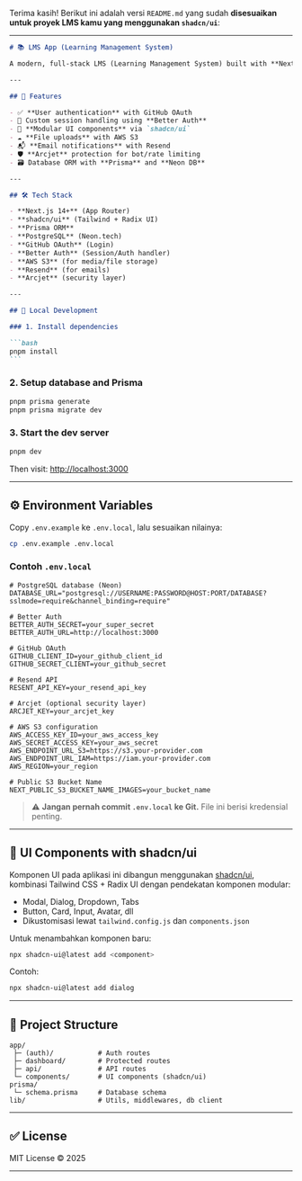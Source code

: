 Terima kasih! Berikut ini adalah versi `README.md` yang sudah **disesuaikan untuk proyek LMS kamu yang menggunakan `shadcn/ui`**:

---

````md
# 📚 LMS App (Learning Management System)

A modern, full-stack LMS (Learning Management System) built with **Next.js App Router**, **Prisma**, **PostgreSQL**, and styled using **shadcn/ui**. The app features authentication with GitHub, file uploads to AWS S3, email sending with Resend, and secure session management via Better Auth.

---

## 🚀 Features

- ✅ **User authentication** with GitHub OAuth
- 🔐 Custom session handling using **Better Auth**
- 🧩 **Modular UI components** via `shadcn/ui`
- ☁️ **File uploads** with AWS S3
- 📬 **Email notifications** with Resend
- 🛡️ **Arcjet** protection for bot/rate limiting
- 🗃️ Database ORM with **Prisma** and **Neon DB**

---

## 🛠️ Tech Stack

- **Next.js 14+** (App Router)
- **shadcn/ui** (Tailwind + Radix UI)
- **Prisma ORM**
- **PostgreSQL** (Neon.tech)
- **GitHub OAuth** (Login)
- **Better Auth** (Session/Auth handler)
- **AWS S3** (for media/file storage)
- **Resend** (for emails)
- **Arcjet** (security layer)

---

## 🧪 Local Development

### 1. Install dependencies

```bash
pnpm install
```
````

### 2. Setup database and Prisma

```bash
pnpm prisma generate
pnpm prisma migrate dev
```

### 3. Start the dev server

```bash
pnpm dev
```

Then visit: [http://localhost:3000](http://localhost:3000)

---

## ⚙️ Environment Variables

Copy `.env.example` ke `.env.local`, lalu sesuaikan nilainya:

```bash
cp .env.example .env.local
```

### Contoh `.env.local`

```env
# PostgreSQL database (Neon)
DATABASE_URL="postgresql://USERNAME:PASSWORD@HOST:PORT/DATABASE?sslmode=require&channel_binding=require"

# Better Auth
BETTER_AUTH_SECRET=your_super_secret
BETTER_AUTH_URL=http://localhost:3000

# GitHub OAuth
GITHUB_CLIENT_ID=your_github_client_id
GITHUB_SECRET_CLIENT=your_github_secret

# Resend API
RESENT_API_KEY=your_resend_api_key

# Arcjet (optional security layer)
ARCJET_KEY=your_arcjet_key

# AWS S3 configuration
AWS_ACCESS_KEY_ID=your_aws_access_key
AWS_SECRET_ACCESS_KEY=your_aws_secret
AWS_ENDPOINT_URL_S3=https://s3.your-provider.com
AWS_ENDPOINT_URL_IAM=https://iam.your-provider.com
AWS_REGION=your_region

# Public S3 Bucket Name
NEXT_PUBLIC_S3_BUCKET_NAME_IMAGES=your_bucket_name
```

> ⚠️ **Jangan pernah commit `.env.local` ke Git.** File ini berisi kredensial penting.

---

## 🎨 UI Components with shadcn/ui

Komponen UI pada aplikasi ini dibangun menggunakan [shadcn/ui](https://ui.shadcn.com), kombinasi Tailwind CSS + Radix UI dengan pendekatan komponen modular:

- Modal, Dialog, Dropdown, Tabs
- Button, Card, Input, Avatar, dll
- Dikustomisasi lewat `tailwind.config.js` dan `components.json`

Untuk menambahkan komponen baru:

```bash
npx shadcn-ui@latest add <component>
```

Contoh:

```bash
npx shadcn-ui@latest add dialog
```

---

## 📁 Project Structure

```
app/
 ├─ (auth)/           # Auth routes
 ├─ dashboard/        # Protected routes
 ├─ api/              # API routes
 └─ components/       # UI components (shadcn/ui)
prisma/
 └─ schema.prisma     # Database schema
lib/                  # Utils, middlewares, db client
```

---

## ✅ License

MIT License © 2025

---
